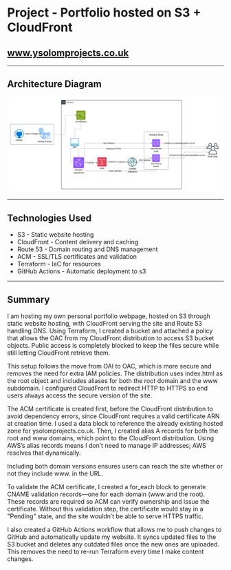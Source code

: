 
# Project - Portfolio hosted on S3 + CloudFront 
## www.ysolomprojects.co.uk 

--- 

## Architecture Diagram  

![Architecture](./public/images/portfolio.png)

---
##  Technologies Used

- S3 - Static website hosting
- CloudFront - Content delivery and caching
- Route 53 - Domain routing and DNS management 
- ACM - SSL/TLS certificates and validation 
- Terraform - IaC for resources
- GitHub Actions - Automatic deployment to s3

--- 

## Summary 

I am hosting my own personal portfolio webpage, hosted on S3 through static website hosting, with CloudFront serving the site and Route 53 handling DNS. Using Terraform, I created a bucket and attached a policy that allows the OAC from my CloudFront distribution to access S3 bucket objects. Public access is completely blocked to keep the files secure while still letting CloudFront retrieve them.

This setup follows the move from OAI to OAC, which is more secure and removes the need for extra IAM policies. The distribution uses index.html as the root object and includes aliases for both the root domain and the www subdomain. I configured CloudFront to redirect HTTP to HTTPS so end users always access the secure version of the site.

The ACM certificate is created first, before the CloudFront distribution to avoid dependency errors, since CloudFront requires a valid certificate ARN at creation time. I used a data block to reference the already existing hosted zone for ysolomprojects.co.uk. Then, I created alias A records for both the root and www domains, which point to the CloudFront distribution. Using AWS’s alias records means I don’t need to manage IP addresses; AWS resolves that dynamically.

Including both domain versions ensures users can reach the site whether or not they include www. in the URL.

To validate the ACM certificate, I created a for_each block to generate CNAME validation records—one for each domain (www and the root). These records are required so ACM can verify ownership and issue the certificate. Without this validation step, the certificate would stay in a "Pending" state, and the site wouldn’t be able to serve HTTPS traffic.

I also created a GitHub Actions workflow that allows me to push changes to GitHub and automatically update my website. It syncs updated files to the S3 bucket and deletes any outdated files once the new ones are uploaded. This removes the need to re-run Terraform every time I make content changes.

